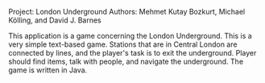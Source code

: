 Project: London Underground
Authors: Mehmet Kutay Bozkurt, Michael Kölling, and David J. Barnes

This application is a game concerning the London Underground. This is a very simple text-based game. Stations that are in Central London are connected by lines, and the player's task is to exit the underground. Player should find items, talk with people, and navigate the underground. The game is written in Java.